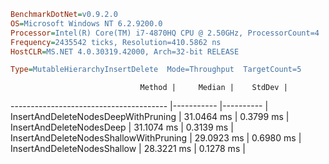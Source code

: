 ```ini
BenchmarkDotNet=v0.9.2.0
OS=Microsoft Windows NT 6.2.9200.0
Processor=Intel(R) Core(TM) i7-4870HQ CPU @ 2.50GHz, ProcessorCount=4
Frequency=2435542 ticks, Resolution=410.5862 ns
HostCLR=MS.NET 4.0.30319.42000, Arch=32-bit RELEASE

Type=MutableHierarchyInsertDelete  Mode=Throughput  TargetCount=5  

```
                                 Method |     Median |    StdDev |
--------------------------------------- |----------- |---------- |
    InsertAndDeleteNodesDeepWithPruning | 31.0464 ms | 0.3799 ms |
               InsertAndDeleteNodesDeep | 31.1074 ms | 0.3139 ms |
 InsertAndDeleteNodesShallowWithPruning | 29.0923 ms | 0.6980 ms |
            InsertAndDeleteNodesShallow | 28.3221 ms | 0.1278 ms |
